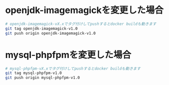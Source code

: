 # openjdk-imagemagickを変更した場合

```bash
# openjdk-imagemagick-vX.xでタグ付けしてpushするとdocker buildも動きます
git tag openjdk-imagemagick-v1.0
git push origin openjdk-imagemagick-v1.0
```

# mysql-phpfpmを変更した場合

```bash
# mysql-phpfpm-vX.xでタグ付けしてpushするとdocker buildも動きます
git tag mysql-phpfpm-v1.0
git push origin mysql-phpfpm-v1.0
```
